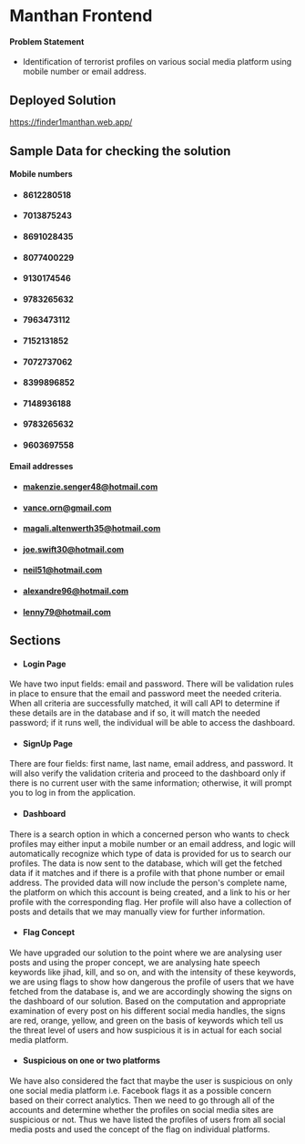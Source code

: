 # Manthan Frontend

#### Problem Statement

- Identification of terrorist profiles on various social media platform using mobile number or email address.


## Deployed Solution

https://finder1manthan.web.app/


## Sample Data for checking the solution

#### Mobile numbers

- #### 8612280518 
- #### 7013875243
- #### 8691028435 
- #### 8077400229 
- #### 9130174546 
- #### 9783265632 
- #### 7963473112 
- #### 7152131852
- #### 7072737062
- #### 8399896852
- #### 7148936188
- #### 9783265632
- #### 9603697558


#### Email addresses

- #### makenzie.senger48@hotmail.com
- #### vance.orn@gmail.com 
- #### magali.altenwerth35@hotmail.com
- #### joe.swift30@hotmail.com
- #### neil51@hotmail.com
- #### alexandre96@hotmail.com
- #### lenny79@hotmail.com



## Sections

- #### Login Page 

We have two input fields: email and password. There will be validation rules in place to ensure that the email and password meet the needed criteria. When all criteria are successfully matched, it will call API to determine if these details are in the database and if so, it will match the needed password; if it runs well, the individual will be able to access the dashboard.

- #### SignUp Page

There are four fields: first name, last name, email address, and password. It will also verify the validation criteria and proceed to the dashboard only if there is no current user with the same information; otherwise, it will prompt you to log in from the application.

- #### Dashboard

There is a search option in which a concerned person who wants to check profiles may either input a mobile number or an email address, and logic will automatically recognize which type of data is provided for us to search our profiles. The data is now sent to the database, which will get the fetched data if it matches and if there is a profile with that phone number or email address. The provided data will now include the person's complete name, the platform on which this account is being created, and a link to his or her profile with the corresponding flag. Her profile will also have a collection of posts and details that we may manually view for further information.

- #### Flag Concept

We have upgraded our solution to the point where we are analysing user posts and using the proper concept, we are analysing hate speech keywords like jihad, kill, and so on, and with the intensity of these keywords, we are using flags to show how dangerous the profile of users that we have fetched from the database is, and we are accordingly showing the signs on the dashboard of our solution.
Based on the computation and appropriate examination of every post on his different social media handles, the signs are red, orange, yellow, and green on the basis of keywords which tell us the threat level of users and how suspicious it is in actual for each social media platform.

- #### Suspicious on one or two platforms

We have also considered the fact that maybe the user is suspicious on only one social media platform i.e. Facebook flags it as a possible concern based on their correct analytics. Then we need to go through all of the accounts and determine whether the profiles on social media sites are suspicious or not. Thus we have listed the profiles of users from all social media posts and used the concept of the flag on individual platforms.
